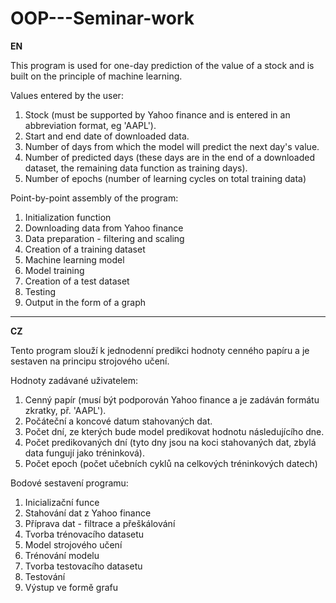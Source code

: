 # OOP---Seminar-work

**EN**

This program is used for one-day prediction of the value of a stock and is built on the principle of machine learning.

Values entered by the user: 
1. Stock (must be supported by Yahoo finance and is entered in an abbreviation format, eg 'AAPL').
2. Start and end date of downloaded data.
3. Number of days from which the model will predict the next day's value.
4. Number of predicted days (these days are in the end of a downloaded dataset, the remaining data function as training days).
5. Number of epochs (number of learning cycles on total training data)

Point-by-point assembly of the program: 
1. Initialization function
2. Downloading data from Yahoo finance
3. Data preparation - filtering and scaling
4. Creation of a training dataset
5. Machine learning model
6. Model training
7. Creation of a test dataset
8. Testing
9. Output in the form of a graph


********************************************************************************************************************************************************************

**CZ**

Tento program slouží k jednodenní predikci hodnoty cenného papíru a je sestaven na principu strojového učení.

Hodnoty zadávané uživatelem:
1. Cenný papír (musí být podporován Yahoo finance a je zadáván formátu zkratky, př. 'AAPL').
2. Počáteční a koncové datum stahovaných dat.
3. Počet dní, ze kterých bude model predikovat hodnotu následujícího dne.
4. Počet predikovaných dní (tyto dny jsou na koci stahovaných dat, zbylá data fungují jako tréninková).
5. Počet epoch (počet učebních cyklů na celkových tréninkových datech)

Bodové sestavení programu:
1. Inicializační funce
2. Stahování dat z Yahoo finance
3. Příprava dat - filtrace a přeškálování
4. Tvorba trénovacího datasetu
5. Model strojového učení
6. Trénování modelu
7. Tvorba testovacího datasetu
8. Testování
9. Výstup ve formě grafu
